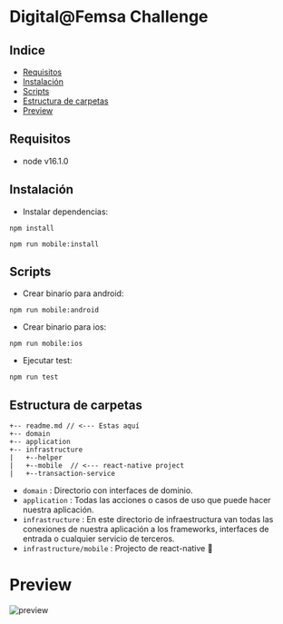 
# Digital@Femsa Challenge


## Indice
-   [Requisitos](#requisitos)
-   [Instalación](#instalación)
-   [Scripts](#scripts)
-   [Estructura de carpetas](#estructura-de-carpetas)
-   [Preview](#preview)

## Requisitos
-   node v16.1.0


## Instalación


- Instalar  dependencias:
```
npm install
```
```
npm run mobile:install
```


## Scripts

- Crear binario para android:
```
npm run mobile:android
```
- Crear binario para ios:
```
npm run mobile:ios
```
- Ejecutar test:
```
npm run test
```


## Estructura de carpetas
```
+-- readme.md // <--- Estas aquí
+-- domain
+-- application
+-- infrastructure
|   +--helper
|   +--mobile  // <--- react-native project
|   +--transaction-service
```

- `domain` : Directorio con interfaces de dominio.
- `application` :  Todas las acciones o casos de uso que puede hacer nuestra aplicación.
- `infrastructure` : En este directorio de infraestructura van todas las conexiones de nuestra aplicación a los frameworks, interfaces de entrada o cualquier servicio de terceros.
- `infrastructure/mobile` : Projecto de react-native :muscle:

# Preview
![preview](
  https://github.com/JABvzla/DigitalFemsa/blob/master/videopreview.gif?raw=true)

